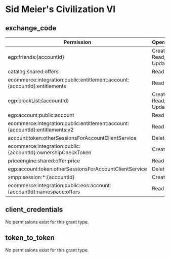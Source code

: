 # Sid Meier's Civilization VI

## exchange_code
| Permission | Operations |
| - | - |
| egp:friends:{accountId} | Create, Read, Update |
| catalog:shared:offers | Read |
| ecommerce:integration:public:entitlement:account:{accountId}:entitlements | Read |
| egp:blockList:{accountId} | Create, Read, Update |
| egp:account:public:account | Read |
| ecommerce:integration:public:entitlement:account:{accountId}:entitlements:v2 | Read |
| account:token:otherSessionsForAccountClientService | Delete |
| ecommerce:integration:public:{accountId}:ownershipCheckToken | Create |
| priceengine:shared:offer:price | Read |
| egp:account:token:otherSessionsForAccountClientService | Delete |
| xmpp:session:*:{accountId} | Create |
| ecommerce:integration:public:eos:account:{accountId}:namespace:offers | Read |

## client_credentials
No permissions exist for this grant type.

## token_to_token
No permissions exist for this grant type.